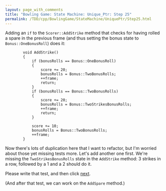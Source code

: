 ```yaml
---
layout: page_with_comments
title: "Bowling Game: State Machine: Unique_Ptr: Step 25"
permalink: /TDD/cpp/BowlingGame/StateMachine/UniquePtr/Step25.html
---
```


Adding an ```if``` to the ```Scorer::AddStrike``` method that checks for having rolled a spare in the previous frame (and thus setting the bonus state to ```Bonus::OneBonusRoll```) does it:
```
        void AddStrike()
        {
            if (bonusRolls == Bonus::OneBonusRoll)
            {
                score += 20;
                bonusRolls = Bonus::TwoBonusRolls;
                ++frame;
                return;
            }
            if (bonusRolls == Bonus::TwoBonusRolls)
            {
                score += 20;
                bonusRolls = Bonus::TwoStrikesBonusRolls;
                ++frame;
                return;
            }

            score += 10;
            bonusRolls = Bonus::TwoBonusRolls;
            ++frame;
        }
```
Now there's lots of duplication here that I want to refactor, but I'm worried about those yet missing tests more. Let's add another one first. 
We're missing the ```TwoStrikesBonusRolls``` state in the ```AddStrike``` method:  3 strikes in a row, followed by a 1 and a 2 should do it.

Please write that test, and then click [next](Step26.html).

(And after that test, we can work on the ```AddSpare``` method.)
